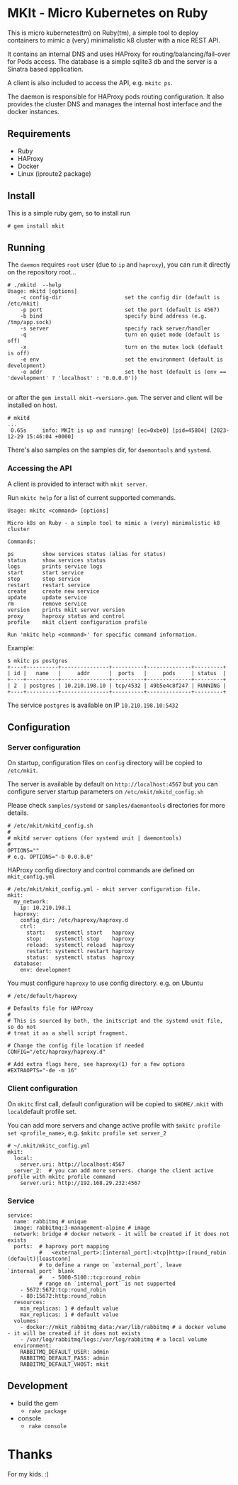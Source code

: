 # MKIt - Micro Kubernetes on Ruby

This is micro kubernetes(tm) on Ruby(tm), a simple tool to deploy containers to mimic a (very) minimalistic k8 cluster with a nice REST API.

It contains an internal DNS and uses HAProxy for routing/balancing/fail-over for Pods access.
The database is a simple sqlite3 db and the server is a Sinatra based application.

A client is also included to access the API, e.g. `mkitc ps`.

The daemon is responsible for HAProxy pods routing configuration. It also provides the cluster DNS and manages the internal host interface and the docker instances. 

## Requirements

* Ruby
* HAProxy
* Docker
* Linux (iproute2 package)

## Install

This is a simple ruby gem, so to install run
```
# gem install mkit
```

## Running

The `daemon` requires `root` user (due to `ip` and `haproxy`), you can run it directly on the repository root...

```
# ./mkitd  --help
Usage: mkitd [options]
    -c config-dir                    set the config dir (default is /etc/mkit)
    -p port                          set the port (default is 4567)
    -b bind                          specify bind address (e.g. /tmp/app.sock)
    -s server                        specify rack server/handler
    -q                               turn on quiet mode (default is off)
    -x                               turn on the mutex lock (default is off)
    -e env                           set the environment (default is development)
    -o addr                          set the host (default is (env == 'development' ? 'localhost' : '0.0.0.0'))
   
```

or after the `gem install mkit-<version>.gem`. The server and client will be installed on host.

```
# mkitd
...
 0.65s     info: MKIt is up and running! [ec=0xbe0] [pid=45804] [2023-12-29 15:46:04 +0000]
```

There's also samples on the samples dir, for `daemontools` and `systemd`.

### Accessing the API

A client is provided to interact with `mkit server`.

Run `mkitc help` for a list of current supported commands.

```
Usage: mkitc <command> [options]

Micro k8s on Ruby - a simple tool to mimic a (very) minimalistic k8 cluster

Commands:

ps         show services status (alias for status)
status     show services status
logs       prints service logs
start      start service
stop       stop service
restart    restart service
create     create new service
update     update service
rm         remove service
version    prints mkit server version
proxy      haproxy status and control
profile    mkit client configuration profile

Run 'mkitc help <command>' for specific command information.
```

Example:

```
$ mkitc ps postgres
+----+----------+---------------+----------+--------------+---------+
| id |   name   |     addr      |  ports   |     pods     | status  |
+----+----------+---------------+----------+--------------+---------+
| 2  | postgres | 10.210.198.10 | tcp/4532 | 49b5e4c8f247 | RUNNING |
+----+----------+---------------+----------+--------------+---------+
```
The service `postgres` is available on IP `10.210.198.10:5432`

## Configuration

### Server configuration

On startup, configuration files on `config` directory will be copied to `/etc/mkit`.

The server is available by default on `http://localhost:4567` but you can configure server startup parameters on `/etc/mkit/mkitd_config.sh`

Please check `samples/systemd` or `samples/daemontools` directories for more details.

```
# /etc/mkit/mkitd_config.sh
#
# mkitd server options (for systemd unit | daemontools)
#
OPTIONS=""
# e.g. OPTIONS="-b 0.0.0.0"
```
HAProxy config directory and control commands are defined on `mkit_config.yml`

```
# /etc/mkit/mkit_config.yml - mkit server configuration file. 
mkit:
  my_network:
    ip: 10.210.198.1
  haproxy:
    config_dir: /etc/haproxy/haproxy.d
    ctrl:
      start:   systemctl start   haproxy
      stop:    systemctl stop    haproxy
      reload:  systemctl reload  haproxy
      restart: systemctl restart haproxy
      status:  systemctl status  haproxy
  database:
    env: development
```

You must configure `haproxy` to use config directory. e.g. on Ubuntu

```
# /etc/default/haproxy

# Defaults file for HAProxy
#
# This is sourced by both, the initscript and the systemd unit file, so do not
# treat it as a shell script fragment.

# Change the config file location if needed
CONFIG="/etc/haproxy/haproxy.d"

# Add extra flags here, see haproxy(1) for a few options
#EXTRAOPTS="-de -m 16"
```
### Client configuration

On `mkitc` first call, default configuration will be copied to `$HOME/.mkit` with `local`default profile set.

You can add more servers and change active profile with `$mkitc profile set <profile_name>`, e.g. `$mkitc profile set server_2` 

```
# ~/.mkit/mkitc_config.yml
mkit:
  local: 
    server.uri: http://localhost:4567
  server_2:  # you can add more servers. change the client active profile with mkitc profile command
    server.uri: http://192.168.29.232:4567
```

### Service

```
service:
  name: rabbitmq # unique
  image: rabbitmq:3-management-alpine # image
  network: bridge # docker network - it will be created if it does not exists
  ports:  # haproxy port mapping
          #   <external_port>:[internal_port]:<tcp|http>:[round_robin (default)|leastconn]
          # to define a range on `external_port`, leave `internal_port` blank
          #   - 5000-5100::tcp:round_robin
          # range on `internal_port` is not supported 
    - 5672:5672:tcp:round_robin
    - 80:15672:http:round_robin
  resources:
    min_replicas: 1 # default value
    max_replicas: 1 # default value
  volumes:
    - docker://mkit_rabbitmq_data:/var/lib/rabbitmq # a docker volume - it will be created if it does not exists
    - /var/log/rabbitmq/logs:/var/log/rabbitmq # a local volume
  environment:
    RABBITMQ_DEFAULT_USER: admin
    RABBITMQ_DEFAULT_PASS: admin
    RABBITMQ_DEFAULT_VHOST: mkit
```

## Development

* build the gem
  * `rake package`
* console
  * `rake console`

# Thanks

For my kids. :) 
